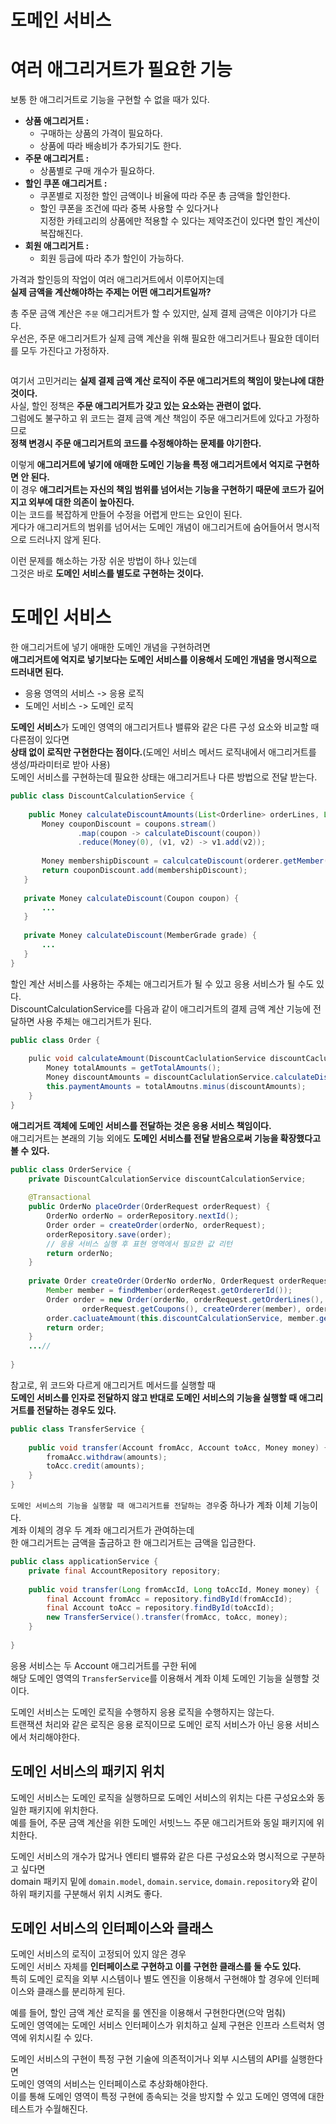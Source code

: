 도메인 서비스
===============
# 여러 애그리거트가 필요한 기능   
   
보통 한 애그리거트로 기능을 구현할 수 없을 때가 있다.      

* **상품 애그리거트 :**  
    * 구매하는 상품의 가격이 필요하다.     
    * 상품에 따라 배송비가 추가되기도 한다.     
* **주문 애그리거트 :**  
    * 상품별로 구매 개수가 필요하다.    
* **할인 쿠폰 애그리거트 :**  
    * 쿠폰별로 지정한 할인 금액이나 비율에 따라 주문 총 금액을 할인한다.    
    * 할인 쿠폰을 조건에 따라 중복 사용할 수 있다거나    
      지정한 카테고리의 상품에만 적용할 수 있다는 제약조건이 있다면 할인 계산이 복잡해진다.   
* **회원 애그리거트 :**           
    * 회원 등급에 따라 추가 할인이 가능하다.   
  
가격과 할인등의 작업이 여러 애그리거트에서 이루어지는데      
**실제 금액을 계산해야하는 주제는 어떤 애그리거트일까?**    
  
총 주문 금액 계산은 `주문` 애그리거트가 할 수 있지만, 실제 결제 금액은 이야기가 다르다.           
우선은, 주문 애그리거트가 실제 금액 계산을 위해 필요한 애그리거트나 필요한 데이터를 모두 가진다고 가정하자.      

```java
```
    
여기서 고민거리는 **실제 결제 금액 계산 로직이 주문 애그리거트의 책임이 맞는냐에 대한 것이다.**        
사실, 할인 정책은 **주문 애그리거트가 갖고 있는 요소와는 관련이 없다.**          
그럼에도 불구하고 위 코드는 결제 금액 계산 책임이 주문 애그리거트에 있다고 가정하므로        
**정책 변경시 주문 애그리거트의 코드를 수정해야하는 문제를 야기한다.**        
      
이렇게 **애그리거트에 넣기에 애매한 도메인 기능을 특정 애그리거트에서 억지로 구현하면 안 된다.**              
이 경우 **애그리거트는 자신의 책임 범위를 넘어서는 기능을 구현하기 때문에 코드가 길어지고 외부에 대한 의존이 높아진다.**               
이는 코드를 복잡하게 만들어 수정을 어렵게 만드는 요인이 된다.         
게다가 애그리거트의 범위를 넘어서는 도메인 개념이 애그리거트에 숨어들어서 명시적으로 드러나지 않게 된다.      
   
이런 문제를 해소하는 가장 쉬운 방법이 하나 있는데        
그것은 바로 **도메인 서비스를 별도로 구현하는 것이다.**       

# 도메인 서비스 
한 애그리거트에 넣기 애매한 도메인 개념을 구현하려면        
**애그리거트에 억지로 넣기보다는 도메인 서비스를 이용해서 도메인 개념을 명시적으로 드러내면 된다.**      

* 응용 영역의 서비스 -> 응용 로직  
* 도메인 서비스 -> 도메인 로직  

**도메인 서비스**가 도메인 영역의 애그리거트나 밸류와 같은 다른 구성 요소와 비교할 때 다른점이 있다면       
**상태 없이 로직만 구현한다는 점이다.**(도메인 서비스 메서드 로직내에서 애그리거트를 생성/파라미터로 받아 사용)         
도메인 서비스를 구현하는데 필요한 상태는 애그리거트나 다른 방법으로 전달 받는다.     

```java
public class DiscountCalculationService {
    
    public Money calculateDiscountAmounts(List<Orderline> orderLines, List<Coupon> coupons, MemberGrade grade) {
       Money couponDiscount = coupons.stream()
               .map(coupon -> calculateDiscount(coupon))
               .reduce(Money(0), (v1, v2) -> v1.add(v2));
                
       Money membershipDiscount = calculcateDiscount(orderer.getMember().getGrade());
       return couponDiscount.add(membershipDiscount);    
   }
   
   private Money calculateDiscount(Coupon coupon) {
       ...
   }
   
   private Money calculateDiscount(MemberGrade grade) {
       ...
   }
}
```  
할인 계산 서비스를 사용하는 주체는 애그리거트가 될 수 있고 응용 서비스가 될 수도 있다.            
DiscountCalculationService를 다음과 같이 애그리거트의 결제 금액 계산 기능에 전달하면 사용 주체는 애그리거트가 된다.         

```java
public class Order {
    
    pulic void calculateAmount(DiscountCaclulationService discountCaclulationService, MemberGrade grade) {
        Money totalAmounts = getTotalAmounts();
        Money discountAmounts = discountCaclulationService.calculateDiscountAmounts(this.orderLines, this.coupons, grade);
        this.paymentAmounts = totalAmoutns.minus(discountAmounts);
    }
}
```
**애그리거트 객체에 도메인 서비스를 전달하는 것은 응용 서비스 책임이다.**          
애그리거트는 본래의 기능 외에도 **도메인 서비스를 전달 받음으로써 기능을 확장했다고 볼 수 있다.**          
  
```java
public class OrderService {
    private DiscountCalculationService discountCalculationService;
    
    @Transactional
    public OrderNo placeOrder(OrderRequest orderRequest) {
        OrderNo orderNo = orderRepository.nextId();
        Order order = createOrder(orderNo, orderRequest);
        orderRepository.save(order);
        // 응용 서비스 실행 후 표현 영역에서 필요한 값 리턴 
        return orderNo;
    }
    
    private Order createOrder(OrderNo orderNo, OrderRequest orderRequest) {
        Member member = findMember(orderReqest.getOrdererId());
        Order order = new Order(orderNo, orderRequest.getOrderLines(),    
                orderRequest.getCoupons(), createOrderer(member), orderRequest.getShippingInfo());
        order.cacluateAmount(this.discountCalculationService, member.getGrade());
        return order;
    }
    ...//
    
}
```
   
참고로, 위 코드와 다르게 애그리거트 메서드를 실행할 때      
**도메인 서비스를 인자로 전달하지 않고 반대로 도메인 서비스의 기능을 실행할 때 애그리거트를 전달하는 경우도 있다.**             
      
```java
public class TransferService {
    
    public void transfer(Account fromAcc, Account toAcc, Money money) {
        fromaAcc.withdraw(amounts);
        toAcc.credit(amounts);
    }
}
```
`도메인 서비스의 기능을 실행할 때 애그리거트를 전달하는 경우`중 하나가 계좌 이체 기능이다.         
계좌 이체의 경우 두 계좌 애그리거트가 관여하는데        
한 애그리거트는 금액을 출금하고 한 애그리거트는 금액을 입금한다.        

```java
public class applicationService {
    private final AccountRepository repository;
    
    public void transfer(Long fromAccId, Long toAccId, Money money) {
        final Account fromAcc = repository.findById(fromAccId);
        final Account toAcc = repository.findById(toAccId);
        new TransferService().transfer(fromAcc, toAcc, money);
    }
    
}
```

응용 서비스는 두 Account 애그리거트를 구한 뒤에    
해당 도메인 영역의 `TransferService`를 이용해서 계좌 이체 도메인 기능을 실행할 것이다.    
 
도메인 서비스는 도메인 로직을 수행하지 응용 로직을 수행하지는 않는다.      
트랜잭션 처리와 같은 로직은 응용 로직이므로 도메인 로직 서비스가 아닌 응용 서비스에서 처리해야한다.       

## 도메인 서비스의 패키지 위치   
도메인 서비스는 도메인 로직을 실행하므로 도메인 서비스의 위치는 다른 구성요소와 동일한 패키지에 위치한다.       
예를 들어, 주문 금액 계산을 위한 도메인 서빗느느 주문 애그리거트와 동일 패키지에 위치한다.       

도메인 서비스의 개수가 많거나 엔티티 밸류와 같은 다른 구성요소와 명시적으로 구분하고 싶다면   
domain 패키지 밑에 `domain.model`, `domain.service`, `domain.repository`와 같이 하위 패키지를 구분해서 위치 시켜도 좋다.      

## 도메인 서비스의 인터페이스와 클래스   
도메인 서비스의 로직이 고정되어 있지 않은 경우       
도메인 서비스 자체를 **인터페이스로 구현하고 이를 구현한 클래스를 둘 수도 있다.**             
특히 도메인 로직을 외부 시스템이나 별도 엔진을 이용해서 구현해야 할 경우에 인터페이스와 클래스를 분리하게 된다.       
     
예를 들어, 할인 금액 계산 로직을 룰 엔진을 이용해서 구현한다면(으악 멈춰)                 
도메인 영역에는 도메인 서비스 인터페이스가 위치하고 실제 구현은 인프라 스트럭처 영역에 위치시킬 수 있다.        
    
도메인 서비스의 구현이 특정 구현 기술에 의존적이거나 외부 시스템의 API를 실행한다면         
도메인 영역의 서비스는 인터페이스로 추상화해야한다.        
이를 통해 도메인 영역이 특정 구현에 종속되는 것을 방지할 수 있고 도메인 영역에 대한 테스트가 수월해진다.       











  






